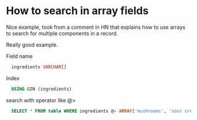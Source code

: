# How to search in array fields #
Nice example, took from a comment in HN that explains how to use arrays to search for multiple components in a record.

Really good example.

Field name
```sql  
  ingredients VARCHAR[]
```

Index

```sql  
  USING GIN (ingredients)
```

search with operator like @>
```sql  
  SELECT * FROM table WHERE ingredients @> ARRAY['mushrooms', 'sour cream']
```

